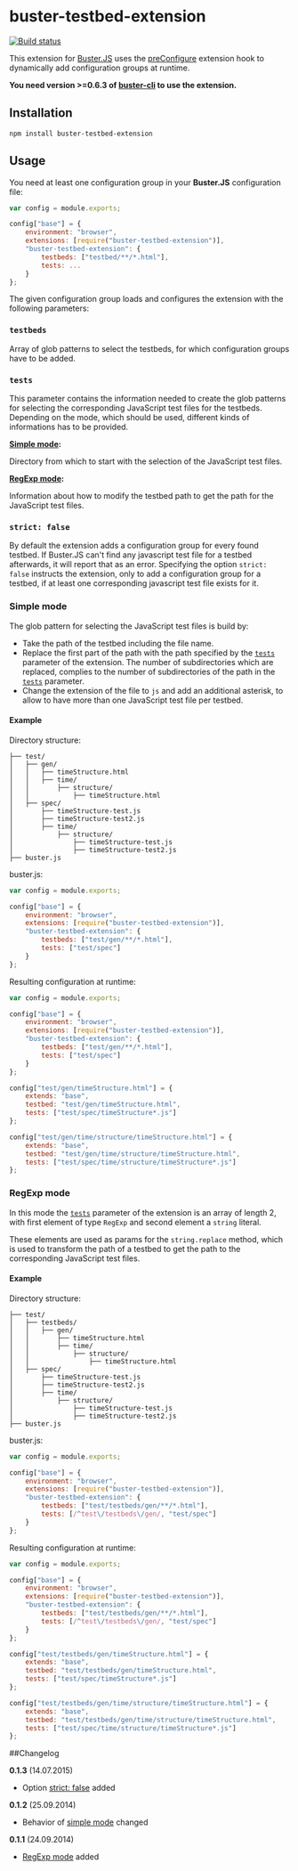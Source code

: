 # buster-testbed-extension

[![Build status](https://secure.travis-ci.org/ppi-ag/buster-testbed-extension.png?branch=master)](http://travis-ci.org/ppi-ag/buster-testbed-extension)

This extension for [Buster.JS](busterjs.org) uses the
[preConfigure](http://docs.busterjs.org/en/latest/developers/extensions/#hook-preConfigure)
extension hook to dynamically add configuration groups at runtime.

**You need version >=0.6.3 of [buster-cli](https://www.npmjs.org/package/buster-cli) to use the extension.**


## Installation

`npm install buster-testbed-extension`


## Usage

You need at least one configuration group in your **Buster.JS** configuration file:
```JavaScript
var config = module.exports;

config["base"] = {
    environment: "browser",
	extensions: [require("buster-testbed-extension")],
	"buster-testbed-extension": {
		testbeds: ["testbed/**/*.html"],
		tests: ...
	}
};
```
The given configuration group loads and configures the extension with the following parameters:

### `testbeds`
Array of glob patterns to select the testbeds, for which configuration groups have to be added.

### `tests`

This parameter contains the information needed to create the glob patterns for selecting the
corresponding JavaScript test files for the testbeds. Depending on the mode, which should be used,
different kinds of informations has to be provided.

**[Simple mode](#simple-mode):**

Directory from which to start with the selection of the JavaScript test files.

**[RegExp mode](#regexp-mode):**

Information about how to modify the testbed path to get the path for the JavaScript test files.

### `strict: false`

By default the extension adds a configuration group for every found testbed. If Buster.JS can't find
any javascript test file for a testbed afterwards, it will report that as an error. Specifying the option
`strict: false` instructs the extension, only to add a configuration group for a testbed, if at least
one corresponding javascript test file exists for it.


### Simple mode

The glob pattern for selecting the JavaScript test files is build by:

* Take the path of the testbed including the file name.
* Replace the first part of the path with the path specified by the [`tests`](#tests) parameter of the extension.
  The number of subdirectories which are replaced, complies to the number of subdirectories of the path in the
  [`tests`](#tests) parameter.
* Change the extension of the file to `js` and add an additional asterisk,
  to allow to have more than one JavaScript test file per testbed.


#### Example

Directory structure:
```
├── test/
│   ├── gen/
│   │   ├── timeStructure.html
│   │   ├── time/
│   │       ├── structure/
│   │           ├── timeStructure.html
│   ├── spec/
│       ├── timeStructure-test.js
│       ├── timeStructure-test2.js
│       ├── time/
│           ├── structure/
│               ├── timeStructure-test.js
│               ├── timeStructure-test2.js
├── buster.js
```

buster.js:
```JavaScript
var config = module.exports;

config["base"] = {
    environment: "browser",
	extensions: [require("buster-testbed-extension")],
	"buster-testbed-extension": {
		testbeds: ["test/gen/**/*.html"],
		tests: ["test/spec"]
	}
};
```

Resulting configuration at runtime:
```JavaScript
var config = module.exports;

config["base"] = {
    environment: "browser",
	extensions: [require("buster-testbed-extension")],
	"buster-testbed-extension": {
		testbeds: ["test/gen/**/*.html"],
		tests: ["test/spec"]
	}
};

config["test/gen/timeStructure.html"] = {
    extends: "base",
    testbed: "test/gen/timeStructure.html",
    tests: ["test/spec/timeStructure*.js"]
};

config["test/gen/time/structure/timeStructure.html"] = {
    extends: "base",
    testbed: "test/gen/time/structure/timeStructure.html",
    tests: ["test/spec/time/structure/timeStructure*.js"]
};
```

### RegExp mode

In this mode the [`tests`](#tests) parameter of the extension is an array of length 2,
with first element of type `RegExp` and second element a `string` literal.

These elements are used as params for the `string.replace` method,
which is used to transform the path of a testbed to get the path
to the corresponding JavaScript test files.

#### Example

Directory structure:
```
├── test/
│   ├── testbeds/
│   │   ├── gen/
│   │       ├── timeStructure.html
│   │       ├── time/
│   │           ├── structure/
│   │               ├── timeStructure.html
│   ├── spec/
│       ├── timeStructure-test.js
│       ├── timeStructure-test2.js
│       ├── time/
│           ├── structure/
│               ├── timeStructure-test.js
│               ├── timeStructure-test2.js
├── buster.js
```

buster.js:
```JavaScript
var config = module.exports;

config["base"] = {
    environment: "browser",
	extensions: [require("buster-testbed-extension")],
	"buster-testbed-extension": {
		testbeds: ["test/testbeds/gen/**/*.html"],
		tests: [/^test\/testbeds\/gen/, "test/spec"]
	}
};
```

Resulting configuration at runtime:
```JavaScript
var config = module.exports;

config["base"] = {
    environment: "browser",
	extensions: [require("buster-testbed-extension")],
	"buster-testbed-extension": {
		testbeds: ["test/testbeds/gen/**/*.html"],
		tests: [/^test\/testbeds\/gen/, "test/spec"]
	}
};

config["test/testbeds/gen/timeStructure.html"] = {
    extends: "base",
    testbed: "test/testbeds/gen/timeStructure.html",
    tests: ["test/spec/timeStructure*.js"]
};

config["test/testbeds/gen/time/structure/timeStructure.html"] = {
    extends: "base",
    testbed: "test/testbeds/gen/time/structure/timeStructure.html",
    tests: ["test/spec/time/structure/timeStructure*.js"]
};
```

##Changelog

**0.1.3** (14.07.2015)

* Option [strict: false](https://github.com/ppi-ag/buster-testbed-extension#strict:-false) added

**0.1.2** (25.09.2014)

* Behavior of [simple mode](https://github.com/ppi-ag/buster-testbed-extension#simple-mode) changed

**0.1.1** (24.09.2014)

* [RegExp mode](https://github.com/ppi-ag/buster-testbed-extension#regexp-mode) added
